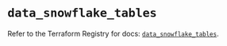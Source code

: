 # `data_snowflake_tables`

Refer to the Terraform Registry for docs: [`data_snowflake_tables`](https://registry.terraform.io/providers/snowflakedb/snowflake/2.4.0/docs/data-sources/tables).
